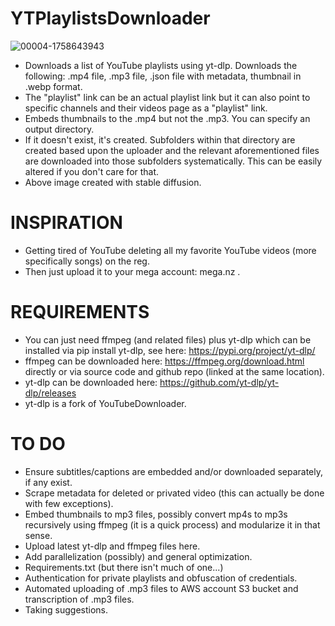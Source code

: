 # YTPlaylistsDownloader
![00004-1758643943](https://github.com/BaileyPillon/YTPlaylistsDownloader/assets/138253619/1ced8ad5-f6d2-4537-9f52-24eeaa872325)

- Downloads a list of YouTube playlists using yt-dlp. Downloads the following: .mp4 file, .mp3 file, .json file with metadata, thumbnail in .webp format.
- The "playlist" link can be an actual playlist link but it can also point to specific channels and their videos page as a "playlist" link.
- Embeds thumbnails to the .mp4 but not the .mp3. You can specify an output directory.
- If it doesn't exist, it's created. Subfolders within that directory are created based upon the uploader and the relevant aforementioned files are downloaded into those subfolders systematically. This can be easily altered if you don't care for that.
- Above image created with stable diffusion.

# INSPIRATION
- Getting tired of YouTube deleting all my favorite YouTube videos (more specifically songs) on the reg.
- Then just upload it to your mega account: mega.nz .

# REQUIREMENTS
- You can just need ffmpeg (and related files) plus yt-dlp which can be installed via pip install yt-dlp, see here: https://pypi.org/project/yt-dlp/
- ffmpeg can be downloaded here: https://ffmpeg.org/download.html directly or via source code and github repo (linked at the same location).
- yt-dlp can be downloaded here: https://github.com/yt-dlp/yt-dlp/releases
- yt-dlp is a fork of YouTubeDownloader.

# TO DO
- Ensure subtitles/captions are embedded and/or downloaded separately, if any exist.
- Scrape metadata for deleted or privated video (this can actually be done with few exceptions).
- Embed thumbnails to mp3 files, possibly convert mp4s to mp3s recursively using ffmpeg (it is a quick process) and modularize it in that sense.
- Upload latest yt-dlp and ffmpeg files here.
- Add parallelization (possibly) and general optimization.
- Requirements.txt (but there isn't much of one...)
- Authentication for private playlists and obfuscation of credentials.
- Automated uploading of .mp3 files to AWS account S3 bucket and transcription of .mp3 files.
- Taking suggestions.
